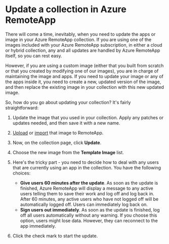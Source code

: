 <properties
   pageTitle="Update your Azure RemoteApp collection | Microsoft Azure"
   description="Learn how to update your Azure RemoteApp collection"
   services="remoteapp"
   documentationCenter=""
   authors="lizap"
   manager="mbaldwin"
   editor=""/>

<tags
   ms.service="remoteapp"
   ms.devlang="NA"
   ms.topic="article"
   ms.tgt_pltfrm="NA"
   ms.workload="compute"
   ms.date="06/05/2016"
   ms.author="elizapo"/>

# Update a collection in Azure RemoteApp

There will come a time, inevitably, when you need to update the apps or image in your Azure RemoteApp collection. If you are using one of the images included with your Azure RemoteApp subscription, in either a cloud or hybrid collection, any and all updates are handled by Azure RemoteApp itself, so you can rest easy.

However, if you are using a custom image (either that you built from scratch or that you created by modifying one of our images), you are in charge of maintaining the image and apps. If you need to update your image or any of the apps inside it, you need to create a new, updated version of the image, and then replace the existing image in your collection with this new updated image.

So, how do you go about updating your collection? It's fairly straightforward:

1. Update the image that you used in your collection. Apply any patches or updates needed, and then save it with a new name.
2. [Upload](remoteapp-uploadimage.md) or [import](remoteapp-image-on-azurevm.md) that image to RemoteApp.
3. Now, on the collection page, click **Update**.
4. Choose the new image from the **Template Image** list.
4. Here's the tricky part - you need to decide how to deal with any users that are currently using an app in the collection. You have the following choices:
	- **Give users 60 minutes after the update**. As soon as the update is finished, Azure RemoteApp will display a message to any active users telling them to save their work and log off and log back in. After 60 minutes, any active users who have not logged off will be automatically logged off. Users can immediately log back on.
	- **Sign users out immediately**. As soon as the update is finished, log off all users automatically without any warning. If you choose this option, users might lose data. However, they can reconnect to the app immediately.

1. Click the check mark to start the update.
